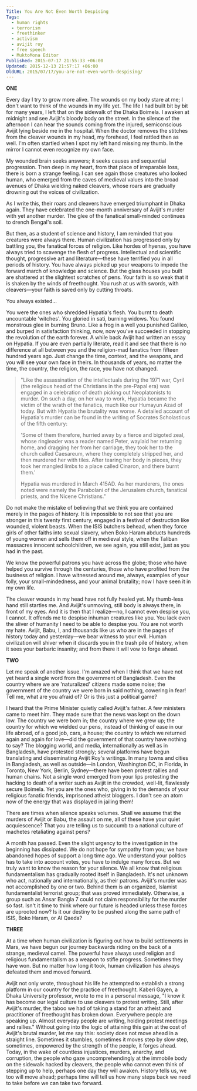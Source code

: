 ```yaml
---
Title: You Are Not Even Worth Despising
Tags:
  - human rights
  - terrorism
  - freethinker
  - activism
  - avijit roy
  - free speech
  - MuktoMona Editor
Published: 2015-07-17 21:55:33 +06:00
Updated: 2015-12-13 21:57:17 +06:00
OldURL: 2015/07/17/you-are-not-even-worth-despising/
---
```


<strong>ONE
</strong>

Every day I try to grow more alive. The wounds on my body stare at me; I don't want to think of the wounds in my life yet. The life I had built bit by bit for many years, I left that on the sidewalk of the Dhaka Boimela. I awaken at midnight and see Avijit's bloody body on the street. In the silence of the afternoon I can hear the sounds coming from the injured, semiconscious Avijit lying beside me in the hospital. When the doctor removes the stitches from the cleaver wounds in my head, my forehead, I feel rattled then as well. I'm often startled when I spot my left hand missing my thumb. In the mirror I cannot even recognize my own face.

My wounded brain seeks answers; it seeks causes and sequential progression. Then deep in my heart, from that place of irreparable loss, there is born a strange feeling. I can see again those creatures who looked human, who emerged from the caves of medieval values into the broad avenues of Dhaka wielding naked cleavers, whose roars are gradually drowning out the voices of civilization.  

As I write this, their roars and cleavers have emerged triumphant in Dhaka again. They have celebrated the one-month anniversary of Avijit's murder with yet another murder. The glee of the fanatical small-minded continues to drench Bengal's soil.

But then, as a student of science and history, I am reminded that you creatures were always there. Human civilization has progressed only by battling you, the fanatical forces of religion. Like hordes of hyenas, you have always tried to scavenge the flesh of progress. Intellectual and scientific thought, progressive art and literature—these have terrified you in all periods of history. You have always picked up your weapons to impede the forward march of knowledge and science. But the glass houses you built are shattered at the slightest scratches of pens. Your faith is so weak that it is shaken by the winds of freethought. You rush at us with swords, with cleavers—your faith is saved only by cutting throats.
	
You always existed…

You were the ones who shredded Hypatia's flesh. You burnt to death uncountable 'witches'. You gloried in sati, burning widows. You found monstrous glee in burning Bruno. Like a frog in a well you punished Galileo, and burped in satisfaction thinking, now, now you've succeeded in stopping the revolution of the earth forever. 
A while back Avijit had written an essay on Hypatia. If you are even partially literate, read it and see that there is no difference at all between you and the religion-mad fanatics from fifteen hundred years ago. Just change the time, context, and the weapons, and you will see your own face in theirs. In thousands of years, no matter the time, the country, the religion, the race, you have not changed.  


<blockquote>
"Like the assassination of the intellectuals during the 1971 war, Cyril (the religious head of the Christians in the pre-Papal era) was engaged in a celebration of death picking out Neoplatonists to murder. On such a day, on her way to work, Hypatia became the victim of the wrath of the fanatics, much like our Humayun Azad of today. But with Hypatia the brutality was worse. A detailed account of Hypatia's murder can be found in the writing of Socrates Scholasticus of the fifth century: 



'Some of them therefore, hurried away by a fierce and bigoted zeal, whose ringleader was a reader named Peter, waylaid her returning home, and dragging her from her carriage, they took her to the church called Caesareum, where they completely stripped her, and then murdered her with tiles. After tearing her body in pieces, they took her mangled limbs to a place called Cinaron, and there burnt them.'


Hypatia was murdered in March 415AD. As her murderers, the ones noted were namely the Parabolani of the Jerusalem church, fanatical priests, and the Nicene Christians."</blockquote>


Do not make the mistake of believing that we think you are contained merely in the pages of history. It is impossible to not see that you are stronger in this twenty first century, engaged in a festival of destruction like wounded, violent beasts. When the ISIS butchers behead, when they force girls of other faiths into sexual slavery, when Boko Haram abducts hundreds of young women and sells them off in medieval style, when the Taliban massacres innocent schoolchildren, we see again, you still exist, just as you had in the past.

We know the powerful patrons you have across the globe; those who have helped you survive through the centuries, those who have profited from the business of religion. I have witnessed around me, always, examples of your folly, your small-mindedness, and your animal brutality; now I have seen it in my own life. 

The cleaver wounds in my head have not fully healed yet. My thumb-less hand still startles me. And Avijit's unmoving, still body is always there, in front of my eyes. And it is then that I realize—no, I cannot even despise you, I cannot. It offends me to despise inhuman creatures like you. You lack even the sliver of humanity I need to be able to despise you. You are not worth my hate. 
Avijit, Babu, I, and thousands like us who are in the pages of history today and yesterday—we bear witness to your evil. Human civilization will shiver when it discards you in the trash pile of history, when it sees your barbaric insanity; and from there it will vow to forge ahead.

<strong>TWO
</strong>

Let me speak of another issue. I'm amazed when I think that we have not yet heard a single word from the government of Bangladesh. Even the country where we are 'naturalized' citizens made some noise; the government of the country we were born in said nothing, cowering in fear! Tell me, what are you afraid of? Or is this just a political game?  

I heard that the Prime Minister quietly called Avijit's father. A few ministers came to meet him. They made sure that the news was kept on the down low. The country we were born in; the country where we grew up; the country for which we wielded our pens, instead of thinking of ease in our life abroad, of a good job, cars, a house; the country to which we returned again and again for love—did the government of that country have nothing to say? 
The blogging world, and media, internationally as well as in Bangladesh, have protested strongly; several platforms have begun translating and disseminating Avijit Roy's writings. In many towns and cities in Bangladesh, as well as outside—in London, Washington DC, in Florida, in Toronto, New York, Berlin, Sydney—there have been protest rallies and human chains. Not a single word emerged from your lips protesting the hacking to death of a writer such as Avijit in the crowded, well-lit, flawlessly secure Boimela. Yet you are the ones who, giving in to the demands of your religious fanatic friends, imprisoned atheist bloggers. I don't see an atom now of the energy that was displayed in jailing them!

There are times when silence speaks volumes. Shall we assume that the murders of Avijit or Babu, the assault on me, all of these have your quiet acquiescence? That you are telling us to succumb to a national culture of machetes retaliating against pens?

A month has passed. Even the slight urgency to the investigation in the beginning has dissipated. We do not hope for sympathy from you; we have abandoned hopes of support a long time ago. We understand your politics has to take into account votes, you have to indulge many forces. But we truly want to know the reason for your silence. 
We all know that religious fundamentalism has gradually rooted itself in Bangladesh. It's not unknown who act, nationally and internationally, as their patrons. Avijit's murder was not accomplished by one or two. Behind them is an organized, Islamist fundamentalist terrorist group; that was proved immediately. Otherwise, a group such as Ansar Bangla 7 could not claim responsibility for the murder so fast. Isn't it time to think where our future is headed unless these forces are uprooted now? Is it our destiny to be pushed along the same path of ISIS, Boko Haram, or Al Qaeda?

<strong>THREE</strong>

At a time when human civilization is figuring out how to build settlements in Mars, we have begun our journey backwards riding on the back of a strange, medieval camel. The powerful have always used religion and religious fundamentalism as a weapon to stifle progress. Sometimes they have won. But no matter how long it took, human civilization has always defeated them and moved forward.

Avijit not only wrote, throughout his life he attempted to establish a strong platform in our country for the practice of freethought. Kaberi Gayen, a Dhaka University professor, wrote to me in a personal message, "I know it has become our legal culture to use cleavers to protest writing. Still, after Avijit's murder, the taboo we had of taking a stand for an atheist and practitioner of freethought has broken down. Everywhere people are speaking up. Almost everyday people are writing, holding protest meetings and rallies."
Without going into the logic of attaining this gain at the cost of Avijit's brutal murder, let me say this: society does not move ahead in a straight line. Sometimes it stumbles, sometimes it moves step by slow step, sometimes, empowered by the strength of the people, it forges ahead. Today, in the wake of countless injustices, murders, anarchy, and corruption, the people who gaze uncomprehendingly at the immobile body on the sidewalk hacked by cleavers, the people who cannot even think of stepping up to help, perhaps one day they will awaken. History tells us, we too will move ahead; perhaps time will tell us how many steps back we need to take before we can take two forward. 

